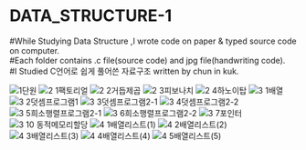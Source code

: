 # DATA_STRUCTURE-1

#While Studying Data Structure ,I wrote code on paper & typed source code on computer.                                                     
#Each folder contains .c file(source code) and jpg file(handwriting code).                                                                 
#I Studied C언어로 쉽게 풀어쓴 자료구조 written by chun in kuk.

![1단원](https://user-images.githubusercontent.com/46515441/74413269-742c5980-4e82-11ea-872d-afed09dbca07.JPG)
![2 1팩토리얼](https://user-images.githubusercontent.com/46515441/74413280-78f10d80-4e82-11ea-8e5f-710d7ea8bf4d.JPG)
![2 2거듭제곱](https://user-images.githubusercontent.com/46515441/74413283-7a223a80-4e82-11ea-94bd-52efbcd3445a.JPG)
![2 3피보나치](https://user-images.githubusercontent.com/46515441/74413284-7abad100-4e82-11ea-9a87-c07dbe719736.JPG)
![2 4하노이탑](https://user-images.githubusercontent.com/46515441/74413286-7abad100-4e82-11ea-8fc3-6ccead38e04e.JPG)
![3 1배열](https://user-images.githubusercontent.com/46515441/74413302-827a7580-4e82-11ea-8a7f-b914474c3e09.JPG)
![3 2덧셈프로그램1](https://user-images.githubusercontent.com/46515441/74413308-83aba280-4e82-11ea-8ca6-e9279c3fff40.JPG)
![3 3덧셈프로그램2-1](https://user-images.githubusercontent.com/46515441/74413312-85756600-4e82-11ea-9858-24fb2cdd36a0.JPG)
![3 4덧셈프로그램2-2](https://user-images.githubusercontent.com/46515441/74413313-85756600-4e82-11ea-95cb-4be16410fb23.JPG)
![3 5희소행렬프로그램2-1](https://user-images.githubusercontent.com/46515441/74413314-860dfc80-4e82-11ea-9a50-ac0cc1fd5f18.JPG)
![3 6희소행렬프로그램2-2](https://user-images.githubusercontent.com/46515441/74413316-86a69300-4e82-11ea-8f3f-53ae9529347c.JPG)
![3 7포인터](https://user-images.githubusercontent.com/46515441/74413317-86a69300-4e82-11ea-9bfd-78331613326e.JPG)
![3 10 동적메모리할당](https://user-images.githubusercontent.com/46515441/74413319-873f2980-4e82-11ea-96af-5868dbb4eaaa.JPG)
![4 1배열리스트(1)](https://user-images.githubusercontent.com/46515441/74413337-8e663780-4e82-11ea-98c1-092d34b66cf3.JPG)
![4 2배열리스트(2)](https://user-images.githubusercontent.com/46515441/74413338-902ffb00-4e82-11ea-99d1-0ef92a7a9fe1.JPG)
![4 3배열리스트(3)](https://user-images.githubusercontent.com/46515441/74413339-902ffb00-4e82-11ea-9588-0c250fb84d10.JPG)
![4 4배열리스트(4)](https://user-images.githubusercontent.com/46515441/74413342-90c89180-4e82-11ea-96e4-9000c9895eff.JPG)
![4 5배열리스트(5)](https://user-images.githubusercontent.com/46515441/74413343-91612800-4e82-11ea-9d26-8ca54b9ac786.JPG)
